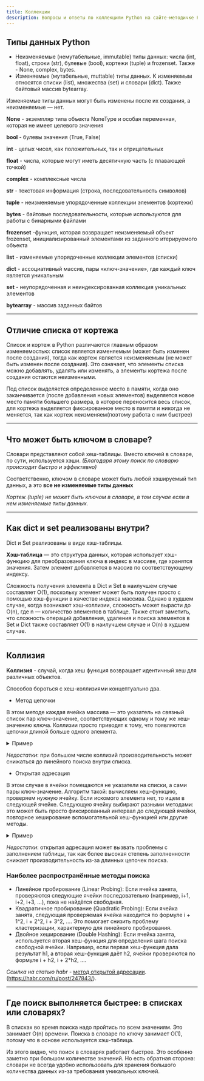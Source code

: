 ```yaml
---
title: Коллекции
description: Вопросы и ответы по коллекциям Python на сайте-методичке Python FAQ.
---
```



## Типы данных Python
- Неизменяемые (немутабельные, immutable) типы данных:  числа (int, float), строки (str), булевые (bool), кортежи (tuple) и frozenset. Также -  None, complex, bytes. 
- Изменяемые (мутабельные, muttable) типы данных. К изменяемым относятся списки (list), множества (set) и словари (dict). Также байтовый массив bytearray.
 
Изменяемые типы данных могут быть изменены после их создания, а неизменяемые — нет.

**None** - экземпляр типа объекта NoneType и особая переменная, которая не имеет целевого значения

**bool** - булевы значения (True, False)

**int** -  целых чисел, как положительных, так и отрицательных

**float** - числа, которые могут иметь десятичную часть (с плавающей точкой)

**complex** - комплексные числа

**str** - текстовая информация (строка, последовательность символов)

**tuple** - неизменяемые упорядоченные коллекции элементов (кортежи)

**bytes** - байтовые последовательности, которые используются для работы с бинарными файлами

**frozenset** -функция, которая возвращает неизменяемый объект frozenset, инициализированный элементами из заданного итерируемого объекта

**list** - изменяемые упорядоченные коллекции элементов (списки)

**dict** - ассоциативный массив, пары «ключ-значение», где каждый ключ является уникальным

**set** - неупорядоченная и неиндексированная коллекция уникальных элементов

**bytearray** - массив заданных байтов

---

## Отличие списка от кортежа

Список и кортеж в Python различаются главным образом изменяемостью: список является изменяемым (может быть изменен после создания), тогда как кортеж является неизменяемым (не может быть изменен после создания). Это означает, что элементы списка можно добавлять, удалять или изменять, а элементы кортежа после создания остаются неизменными.

Под список выделяется определенное место в памяти, когда оно заканчивается (после добавления новых элементов) выделяется новое место памяти большего размера, в которое переносится весь список, для кортежа выделяется фиксированное место в памяти и никогда не меняется, так как кортеж неизменяем(поэтому работа с ним быстрее)

---

## Что может быть ключом в словаре?
Словари представляют собой хеш-таблицы. Вместо ключей в словаре, по сути, используется хэши. 
_(Благодаря этому поиск по словарю происходит быстро и эффективно)_

Соответственно, ключом в словаре может быть любой хэшируемый тип данных, а это **все не изменяемые типы данных**

_Кортеж (tuple) не может быть ключом в словаре, в том случае если в нем изменяемые типы данных._

---

## Как dict и set реализованы внутри?
Dict и Set реализованы в виде хэш-таблицы.

**Хэш-таблица** — это структура данных, которая использует хэш-функцию для преобразования ключа в индекс в массиве, где хранятся значения. Затем элемент добавляется в массив по соответствующему индексу.

Сложность получения элемента в Dict и Set в наилучшем случае составляет O(1), поскольку элемент может быть получен просто с помощью хэш-функции в качестве индекса массива. Однако в худшем случае, когда возникают хэш-коллизии, сложность может вырасти до O(n), где n — количество элементов в таблице.
Также стоит заметить, что сложность операций добавления, удаления и поиска элементов в Set и Dict также составляет O(1) в наилучшем случае и O(n) в худшем случае.

---

## Коллизия
**Kоллизия** - случай, когда хеш функция возвращает идентичный хеш для различных объектов.

Способов бороться с хеш-коллизиями концептуально два.

- Метод цепочки

В этом методе каждая ячейка массива — это указатель на связный список пар ключ-значение, соответствующих одному и тому же хеш-значению ключа. Коллизии просто приводят к тому, что появляются цепочки длиной больше одного элемента.

<details>
  <summary>Пример</summary>
  Это как если положить все книги с одинаковым номером на одну полку. Тогда при поиске книги придется найти нужную полку, взять первую книгу и прочитать название. Если не та — проверить следующую, и так далее. В худшем случае все `n` книг попадут на одну полку и сложность получится O(n).
</details>

_Недостатки_: при большом числе коллизий производительность может снижаться до линейного поиска внутри списка.

- Открытая адресация

В этом случае в ячейки помещаются не указатели на списки, а сами пары ключ-значение. Алгоритм такой: вычисляем хеш-функцию, проверяем нужную ячейку. Если искомого элемента нет, то ищем в следующей ячейке. Следующую ячейку выбирают разными методами: это может быть просто фиксированный интервал до следующей ячейки, повторное хеширование вспомогательной хеш-функцией или другие методы.

<details>
  <summary>Пример</summary>
Говоря языком библиотекаря, в этом случае библиотека получается большая, но полупустая. Потому что если полка, на которую вы хотели положить книгу, оказалась занята, вы выбираете другую свободную полку и кладете книгу туда. А потом по такому же алгоритму вычисляете, где находится нужная книга.
</details>

_Недостатки_: открытая адресация может вызвать проблемы с заполнением таблицы, так как более высокая степень заполненности снижает производительность из-за длинных цепочек поиска.

### Наиболее распространённые методы поиска
- Линейное пробирование (Linear Probing): Если ячейка занята, проверяются следующие ячейки последовательно (например, i+1, i+2, i+3, ...), пока не найдётся свободная.
- Квадратичное пробирование (Quadratic Probing): Если ячейка занята, следующая проверяемая ячейка находится по формуле i + 1^2, i + 2^2, i + 3^2, .... Это помогает снизить проблему кластеризации, характерную для линейного пробирования.
- Двойное хеширование (Double Hashing): Если ячейка занята, используется вторая хеш-функция для определения шага поиска свободной ячейки. Например, если первая хеш-функция дала результат h1, а вторая хеш-функция даёт h2, ячейки проверяются по формуле i + h2, i + 2*h2, ....

_Сcылка на статью habr_ - [метод открытой адресации](https://habr.com/ru/post/247843/). (https://habr.com/ru/post/247843/).

---

## Где поиск выполняется быстрее: в списках или словарях?
В списках во время поиска надо пройтись по всем значениям. Это занимает O(n) времени. Поиска в словаре по ключу занимает O(1), потому что в основе используется хэш-таблица.

Из этого видно, что поиск в словарях работает быстрее. Это особенно заметно при большом количестве значений. Но есть обратная сторона: словари не всегда удобно использовать для хранения большого количества данных из-за требования уникальных ключей.
